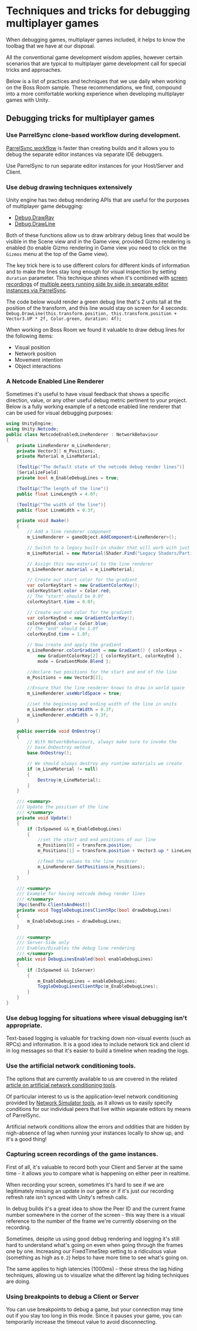 # Techniques and tricks for debugging multiplayer games

When debugging games, multiplayer games included, it helps to know the toolbag that we have at our disposal.

All the conventional game development wisdom applies, however certain scenarios that are typical to multiplayer game development call for special tricks and approaches.

Below is a list of practices and techniques that we use daily when working on the Boss Room sample. These recommendations, we find, compound into a more comfortable working experience when developing multiplayer games with Unity.

## Debugging tricks for multiplayer games

### Use ParrelSync clone-based workflow during development.

[ParrelSync workflow](testing_locally.md#parrelsync) is faster than creating builds and it allows you to debug the separate editor instances via separate IDE debuggers.

Use ParrelSync to run separate editor instances for your Host/Server and Client.

### Use debug drawing techniques extensively

Unity engine has two debug rendering APIs that are useful for the purposes of multiplayer game debugging:
 - [Debug.DrawRay](https://docs.unity3d.com/ScriptReference/Debug.DrawRay.html)
 - [Debug.DrawLine](https://docs.unity3d.com/ScriptReference/Debug.DrawLine.html)

Both of these functions allow us to draw arbitrary debug lines that would be visible in the Scene view and in the Game view, provided Gizmo rendering is enabled (to enable Gizmo rendering in Game view you need to click on the `Gizmos` menu at the top of the Game view).

The key trick here is to use different colors for different kinds of information and to make the lines stay long enough for visual inspection by setting `duration` parameter. This technique shines when it's combined with [screen recordings](#7-recording-the-video-of-gameplay) of [multiple peers running side by side in separate editor instances via ParrelSync](#1-use-parrelsync-workflow-during-development).

The code below would render a green debug line that's 2 units tall at the position of the transform, and this line would stay on screen for 4 seconds:
`Debug.DrawLine(this.transform.position, this.transform.position + Vector3.UP * 2f, Color.green, duration: 4f);`

When working on Boss Room we found it valuable to draw debug lines for the following items:
 - Visual position
 - Network position
 - Movement intention
 - Object interactions

### A Netcode Enabled Line Renderer
Sometimes it's useful to have visual feedback that shows a specific direction, value, or any other useful debug metric pertinent to your project.  Below is a fully working example of a netcode enabled line renderer that can be used for visual debugging purposes:
```csharp
using UnityEngine;
using Unity.Netcode;
public class NetcodeEnabledLineRenderer : NetworkBehaviour
{
    private LineRenderer m_LineRenderer;
    private Vector3[] m_Positions;
    private Material m_LineMaterial;

    [Tooltip("The default state of the netcode debug render lines")]
    [SerializeField]
    private bool m_EnableDebugLines = true;

    [Tooltip("The length of the line")]
    public float LineLength = 4.0f;

    [Tooltip("The width of the line")]
    public float LineWidth = 0.3f;

    private void Awake()
    {
        // Add a line renderer component
        m_LineRenderer = gameObject.AddComponent<LineRenderer>();

        // Switch to a legacy built-in shader that will work with just colors and/or a color gradient
        m_LineMaterial = new Material(Shader.Find("Legacy Shaders/Particles/Alpha Blended Premultiply"));

        // Assign this new material to the line renderer
        m_LineRenderer.material = m_LineMaterial;

        // Create our start color for the gradient
        var colorKeyStart = new GradientColorKey();
        colorKeyStart.color = Color.red;
        // The "start" should be 0.0f
        colorKeyStart.time = 0.0f;

        // Create our end color for the gradient
        var colorKeyEnd = new GradientColorKey();
        colorKeyEnd.color = Color.blue;
        // The "end" should be 1.0f
        colorKeyEnd.time = 1.0f;

        // Now create and apply the gradient
        m_LineRenderer.colorGradient = new Gradient() { colorKeys =
            new GradientColorKey[2] { colorKeyStart, colorKeyEnd },
            mode = GradientMode.Blend };

        //declare two positions for the start and end of the line
        m_Positions = new Vector3[2];

        //Ensure that the line renderer knows to draw in world space
        m_LineRenderer.useWorldSpace = true;

        //set the beginning and ending width of the line in units
        m_LineRenderer.startWidth = 0.3f;
        m_LineRenderer.endWidth = 0.3f;
    }

    public override void OnDestroy()
    {
        // With NetworkBehaviours, always make sure to invoke the
        // base.OnDestroy method
        base.OnDestroy();

        // We should always destroy any runtime materials we create
        if (m_LineMaterial != null)
        {
            Destroy(m_LineMaterial);
        }
    }

    /// <summary>
    /// Update the position of the line
    /// </summary>
    private void Update()
    {
        if (IsSpawned && m_EnableDebugLines)
        {
            //set the start and end positions of our line
            m_Positions[0] = transform.position;
            m_Positions[1] = transform.position + Vector3.up * LineLength;

            //feed the values to the line renderer
            m_LineRenderer.SetPositions(m_Positions);
        }
    }

    /// <summary>
    /// Example for having netcode debug render lines
    /// </summary>
    [Rpc(SendTo.ClientsAndHost)]
    private void ToggleDebugLinesClientRpc(bool drawDebugLines)
    {
        m_EnableDebugLines = drawDebugLines;
    }

    /// <summary>
    /// Server-Side only
    /// Enables/Disables the debug line rendering
    /// </summary>
    public void DebugLinesEnabled(bool enableDebugLines)
    {
        if (IsSpawned && IsServer)
        {
            m_EnableDebugLines = enableDebugLines;
            ToggleDebugLinesClientRpc(m_EnableDebugLines);
        }
    }
}
```

### Use debug logging for situations where visual debugging isn't appropriate.

Text-based logging is valuable for tracking down non-visual events (such as RPCs) and information.
It is a good idea to include network tick and client id in log messages so that it's easier to build a timeline when reading the logs.

### Use the artificial network conditioning tools.

The options that are currently available to us are covered in the related [article on artificial network conditioning tools](testing_with_artificial_conditions.md).

Of particular interest to us is the application-level network conditioning provided by [Network Simulator tools](https://docs-multiplayer.unity3d.com/tools/current/tools-network-simulator/), as it allows us to easily specify conditions for our individual peers that live within separate editors by means of ParrelSync.

Artificial network conditions allow the errors and oddities that are hidden by nigh-absence of lag when running your instances locally to show up, and it's a good thing!

### Capturing screen recordings of the game instances.

First of all, it's valuable to record both your Client and Server at the same time - it allows you to compare what is happening on either peer in realtime.

When recording your screen, sometimes it's hard to see if we are legitimately missing an update in our game or if it's just our recording refresh rate isn't synced with Unity's refresh calls.

In debug builds it's a great idea to show the Peer ID and the current frame number somewhere in the corner of the screen - this way there is a visual reference to the number of the frame we're currently observing on the recording.

Sometimes, despite us using good debug rendering and logging it's still hard to understand what's going on even when going through the frames one by one. Increasing our FixedTimeStep setting to a ridiculous value (something as high as `0.2`) helps to have more time to see what's going on.

The same applies to high latencies (1000ms) - these stress the lag hiding techniques, allowing us to visualize what the different lag hiding techniques are doing.

### Using breakpoints to debug a Client or Server

You can use breakpoints to debug a game, but your connection may time out if you stay too long in this mode. Since it pauses your game, you can temporarily increase the timeout value to avoid disconnecting.
